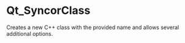 # Qt_SyncorClass
Creates a new C++ class with the provided name and allows several additional options.
